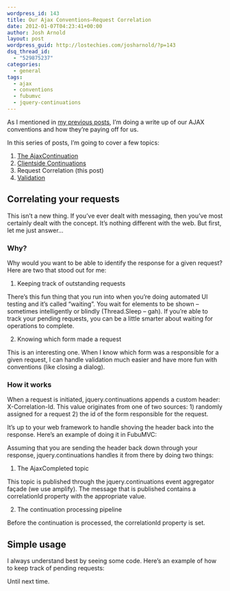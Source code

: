 ```yaml
---
wordpress_id: 143
title: Our Ajax Conventions–Request Correlation
date: 2012-01-07T04:23:41+00:00
author: Josh Arnold
layout: post
wordpress_guid: http://lostechies.com/josharnold/?p=143
dsq_thread_id:
  - "529875237"
categories:
  - general
tags:
  - ajax
  - conventions
  - fubumvc
  - jquery-continuations
---
```

As I mentioned in [my previous posts](http://lostechies.com/josharnold/2012/01/06/our-ajax-conventions-the-ajaxcontinuation/), I’m doing a write up of our AJAX conventions and how they’re paying off for us.

In this series of posts, I’m going to cover a few topics:

  1. [The AjaxContinuation](http://lostechies.com/josharnold/2012/01/06/our-ajax-conventions-the-ajaxcontinuation/)
  2. [Clientside Continuations](http://lostechies.com/josharnold/2012/01/06/our-ajax-conventionsclientside-continuations/)
  3. Request Correlation (this post)
  4. [Validation](http://lostechies.com/josharnold/2012/01/08/our-ajax-conventionsvalidation/)

## Correlating your requests

This isn’t a new thing. If you’ve ever dealt with messaging, then you’ve most certainly dealt with the concept. It’s nothing different with the web. But first, let me just answer…

### Why?

Why would you want to be able to identify the response for a given request? Here are two that stood out for me:

1. Keeping track of outstanding requests

There’s this fun thing that you run into when you’re doing automated UI testing and it’s called “waiting”. You wait for elements to be shown – sometimes intelligently or blindly (Thread.Sleep – gah). If you’re able to track your pending requests, you can be a little smarter about waiting for operations to complete.

2. Knowing which form made a request

This is an interesting one. When I know which form was a responsible for a given request, I can handle validation much easier and have more fun with conventions (like closing a dialog).

### How it works

When a request is initiated, jquery.continuations appends a custom header: X-Correlation-Id. This value originates from one of two sources: 1) randomly assigned for a request 2) the id of the form responsible for the request.

It’s up to your web framework to handle shoving the header back into the response. Here’s an example of doing it in FubuMVC:



Assuming that you are sending the header back down through your response, jquery.continuations handles it from there by doing two things:

1) The AjaxCompleted topic

This topic is published through the jquery.continuations event aggregator façade (we use amplify). The message that is published contains a correlationId property with the appropriate value.

2) The continuation processing pipeline

Before the continuation is processed, the correlationId property is set.

## Simple usage

I always understand best by seeing some code. Here’s an example of how to keep track of pending requests:



Until next time.